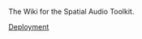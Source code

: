 The Wiki for the Spatial Audio Toolkit.

[Deployment](https://kind-stone-0b7568010.6.azurestaticapps.net)
